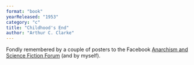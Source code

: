 ```yaml
---
format: "book"
yearReleased: "1953"
category: "c"
title: "Childhood's End"
author: "Arthur C. Clarke"
---
```

Fondly remembered by a couple of posters to the Facebook <a href="https://www.facebook.com/groups/anarchismandsciencefiction/?fref=ts"> Anarchism and Science Fiction Forum</a> (and by myself).
 